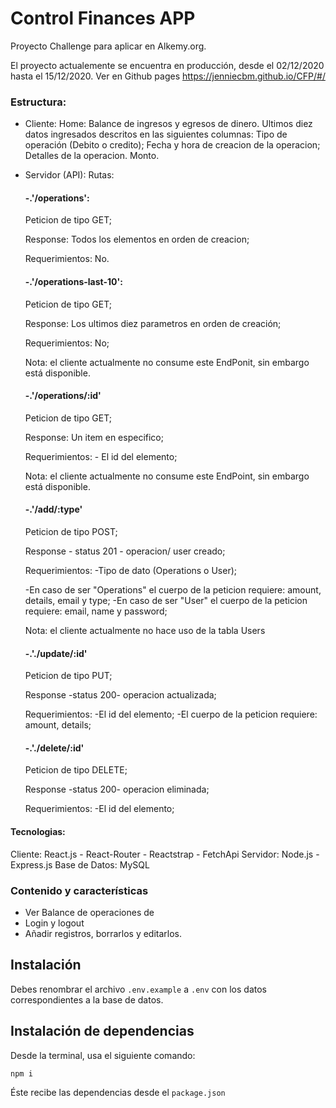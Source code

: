 # Control Finances APP
Proyecto Challenge para aplicar en Alkemy.org.

El proyecto actualemente se encuentra en producción, desde el 02/12/2020 hasta el 15/12/2020.
Ver en Github pages https://jenniecbm.github.io/CFP/#/

### Estructura:

- Cliente: 
  Home: 
  Balance de ingresos y egresos de dinero.
  Ultimos diez datos ingresados descritos en las siguientes columnas:
    Tipo de operación (Debito o credito);
    Fecha y hora de creacion de la operacion;
    Detalles de la operacion.
    Monto.  
    
- Servidor (API):
  Rutas:
  
   #### -.'/operations': 
    
    Peticion de tipo GET;
    
    Response: Todos los elementos en orden de creacion;
    
    Requerimientos: No.
    
   #### -.'/operations-last-10':
    
    Peticion de tipo GET;
    
    Response: Los ultimos diez parametros en orden de creación;
    
    Requerimientos: No;
    
    Nota: el cliente actualmente no consume este EndPonit, sin embargo está disponible.
    
   #### -.'/operations/:id' 
   
   Peticion de tipo GET;
   
   Response: Un item en especifico;
   
   Requerimientos: -
   El id del elemento;
   
   Nota: el cliente actualmente no consume este EndPoint, sin embargo está disponible.
   
   #### -.'/add/:type'
   
   Peticion de tipo POST;
   
   Response - status 201 - operacion/ user creado;
   
   Requerimientos: 
   -Tipo de dato (Operations o User);
   
   -En caso de ser "Operations" el cuerpo de la peticion requiere: amount, details, email y type;
   -En caso de ser "User" el cuerpo de la peticion requiere: email, name y password;
  
    Nota: el cliente actualmente no hace uso de la tabla Users 
    
  #### -.'./update/:id'
     
   Peticion de tipo PUT;
   
   Response -status 200- operacion actualizada;
   
   Requerimientos: 
   -El id del elemento;
   -El cuerpo de la peticion requiere: amount, details;
   
   #### -.'./delete/:id'
     
   Peticion de tipo DELETE;
   
   Response -status 200- operacion eliminada;
   
   Requerimientos: 
   -El id del elemento;    

#### Tecnologias:
Cliente: React.js - React-Router - Reactstrap - FetchApi 
Servidor: Node.js - Express.js 
Base de Datos: MySQL 

### Contenido y características
- Ver Balance de operaciones de
- Login y logout
- Añadir registros, borrarlos y editarlos.


## Instalación

Debes renombrar el archivo `.env.example` a `.env`
con los datos correspondientes a la base de datos. 

## Instalación de dependencias
Desde la terminal, usa el siguiente comando:

```
npm i 
```

Éste recibe las dependencias desde el `package.json`

